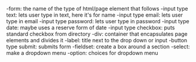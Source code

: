 -form: the name of the type of html/page element that follows
-input type text: lets user type in text, here it's for name
-input type email: lets user type in email
-input type password: lets user type in password
-input type date: maybe uses a reserve form of date
-input type checkbox: puts standard checkbox from directory
-div: container that encapsulates page elements and divides it
-label: title next to the drop down or input
-button type submit: submits form 
-fieldset: create a box around a section
-select: make a dropdown menu
-option: choices for dropdown menu

